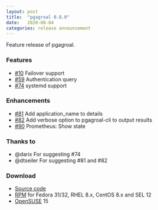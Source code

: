 ```yaml
---
layout: post
title:  "pgagroal 0.8.0"
date:   2020-08-04
categories: release announcement
---
```


Feature release of pgagroal.

### Features

* [#10](https://github.com/agroal/pgagroal/issues/10) Failover support
* [#59](https://github.com/agroal/pgagroal/issues/59) Authentication query
* [#74](https://github.com/agroal/pgagroal/issues/74) systemd support

### Enhancements

* [#81](https://github.com/agroal/pgagroal/issues/81) Add application_name to details
* [#82](https://github.com/agroal/pgagroal/issues/82) Add verbose option to pgagroal-cli to output results
* [#90](https://github.com/agroal/pgagroal/issues/90) Prometheus: Show state

### Thanks to

* @darix For suggesting #74
* @dtseiler For suggesting #81 and #82

### Download

* [Source code](https://github.com/agroal/pgagroal/releases/download/0.8.0/pgagroal-0.8.0.tar.gz)
* [RPM](https://yum.postgresql.org) for Fedora 31/32, RHEL 8.x, CentOS 8.x and SEL 12
* [OpenSUSE](https://software.opensuse.org/download.html?project=server:database:postgresql&package=pgagroal) 15
